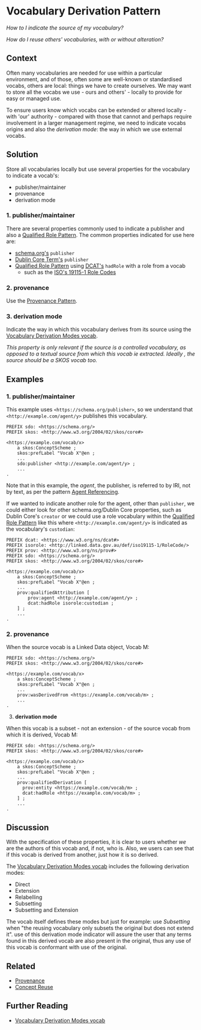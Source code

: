 # Vocabulary Derivation Pattern

*How to I indicate the source of my vocabulary?*

*How do I reuse others' vocabularies, with or without alteration?*

## Context

Often many vocabularies are needed for use within a particular environment, and of those, often some are well-known or standardised vocabs, others are local: things we have to create ourselves. We may want to store all the vocabs we use - ours and others' - locally to provide for easy or managed use.

To ensure users know which vocabs can be extended or altered locally - with 'our' authority - compared with those that cannot and perhaps require involvement in a larger management regime, we need to indicate vocabs origins and also the _derivation mode_: the way in which we use external vocabs. 

## Solution

Store all vocabularies locally but use several properties for the vocabulary to indicate a vocab's:

* publisher/maintainer
* provenance
* derivation mode

### 1. publisher/maintainer

There are several properties commonly used to indicate a publisher and also a [Qualified Role Pattern](qualified-role.md). The common properties indicated for use here are:

* [schema.org's](https://schema.org) `publisher`
* [Dublin Core Term's](https://www.dublincore.org/specifications/dublin-core/dcmi-terms/) `publisher`
* [Qualified Role Pattern](qualified-role.md) using [DCAT's](https://www.w3.org/TR/vocab-dcat/) `hadRole` with a role from a vocab
  * such as the [ISO's 19115-1 Role Codes](http://linked.data.gov.au/def/iso19115-1/RoleCode)

### 2. provenance

Use the [Provenance Pattern](provenance.md).

### 3. derivation mode

Indicate the way in which this vocabulary derives from its source using the [Vocabulary Derivation Modes vocab](https://linked.data.gov.au/def/vocab-derivation-modes).

_This property is only relevant if the source is a controlled vocabulary, as opposed to a textual source from which this vocab ie extracted. Ideally , the source should be a SKOS vocab too._

## Examples

### 1. publisher/maintainer

This example uses `<https://schema.org/publisher>`, so we understand that `<http://example.com/agent/y>` publishes this vocabulary.

```
PREFIX sdo: <https://schema.org/>
PREFIX skos: <http://www.w3.org/2004/02/skos/core#>

<https://example.com/vocab/x>
    a skos:ConceptScheme ;
    skos:prefLabel "Vocab X"@en ;
    ...
    sdo:publisher <http://example.com/agent/y> ;
    ...
.
```
Note that in this example, the _agent_, the publisher, is referred to by IRI, not by text, as per the pattern [Agent Referencing](agent-referencing.md).

If we wanted to indicate another role for the agent, other than `publisher`, we could either look for other schema.org/Dublin Core properties, such as Dublin Core's `creator` or we could use a role vocabulary within the [Qualified Role Pattern](qualified-role.md) like this where `<http://example.com/agent/y>` is indicated as the vocabulary's `custodian`:

```
PREFIX dcat: <https://www.w3.org/ns/dcat#>
PREFIX isorole: <http://linked.data.gov.au/def/iso19115-1/RoleCode/>
PREFIX prov: <http://www.w3.org/ns/prov#>
PREFIX sdo: <https://schema.org/>
PREFIX skos: <http://www.w3.org/2004/02/skos/core#>

<https://example.com/vocab/x>
    a skos:ConceptScheme ;
    skos:prefLabel "Vocab X"@en ;
    ...
    prov:qualifiedAttribution [
        prov:agent <http://example.com/agent/y> ;
        dcat:hadRole isorole:custodian ;
    ] ;
    ...
.
```

### 2. provenance

When the source vocab is a Linked Data object, Vocab M:
```
PREFIX sdo: <https://schema.org/>
PREFIX skos: <http://www.w3.org/2004/02/skos/core#>

<https://example.com/vocab/x>
    a skos:ConceptScheme ;
    skos:prefLabel "Vocab X"@en ;
    ...
    prov:wasDerivedFrom <https://example.com/vocab/m> ;
    ...
.
```

3. **derivation mode**

When this vocab is a subset - not an extension - of the source vocab from which it is derived, Vocab M:
```
PREFIX sdo: <https://schema.org/>
PREFIX skos: <http://www.w3.org/2004/02/skos/core#>

<https://example.com/vocab/x>
    a skos:ConceptScheme ;
    skos:prefLabel "Vocab X"@en ;
    ...
    prov:qualifiedDerivation [
      prov:entity <https://example.com/vocab/m> ;
      dcat:hadRole <https://example.com/vocab/m> ;
    ] ;
    ...
.
```

## Discussion

With the specification of these properties, it is clear to users whether _we_ are the authors of this vocab and, if not, who is. Also, we users can see that if this vocab is derived from another, just how it is so derived. 

The [Vocabulary Derivation Modes vocab](https://linked.data.gov.au/def/vocab-derivation-modes) includes the following derivation modes:

* Direct
* Extension
* Relabelling
* Subsetting
* Subsetting and Extension

The vocab itself defines these modes but just for example: use _Subsetting_ when "the reusing vocabulary only subsets the original but does not extend it". use of this derivation mode indicator will assure the user that any terms found in this derived vocab are also present in the original, thus any use of this vocab is conformant with use of the original.

## Related

* [Provenance](provenance.md)
* [Concept Reuse](concept-reuse.md)

## Further Reading

* [Vocabulary Derivation Modes vocab](https://linked.data.gov.au/def/vocab-derivation-modes)